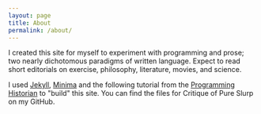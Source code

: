 ```yaml
---
layout: page
title: About
permalink: /about/
---
```

I created this site for myself to experiment with programming and prose; two nearly dichotomous paradigms of written language. Expect to read short editorials on exercise, philosophy, literature, movies, and science. 

I used [Jekyll](https://github.com/jekyll/jekyll), [Minima](https://github.com/jekyll/minima) and the following tutorial from the [Programming Historian](https://programminghistorian.org/en/lessons/building-static-sites-with-jekyll-github-pages) to "build" this site. 
You can find the files for Critique of Pure Slurp on my GitHub. 



